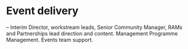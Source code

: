 # Event delivery
– Interim Director, workstream leads, Senior Community Manager, RAMs and Partnerships lead direction and content. Management Programme Management. Events team support.